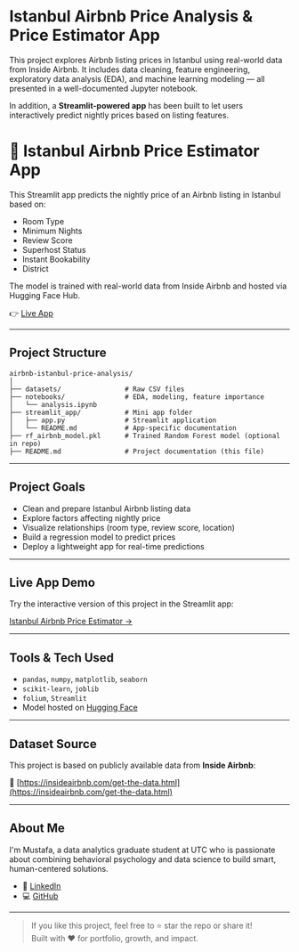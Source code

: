 # Istanbul Airbnb Price Analysis & Price Estimator App

This project explores Airbnb listing prices in Istanbul using real-world data from Inside Airbnb. It includes data cleaning, feature engineering, exploratory data analysis (EDA), and machine learning modeling — all presented in a well-documented Jupyter notebook.  

In addition, a **Streamlit-powered app** has been built to let users interactively predict nightly prices based on listing features.

# 🏡 Istanbul Airbnb Price Estimator App

This Streamlit app predicts the nightly price of an Airbnb listing in Istanbul based on:

- Room Type
- Minimum Nights
- Review Score
- Superhost Status
- Instant Bookability
- District

The model is trained with real-world data from Inside Airbnb and hosted via Hugging Face Hub.

👉 [Live App]([https://airbnb-istanbul-price.streamlit.app/])

---

## Project Structure

```
airbnb-istanbul-price-analysis/
│
├── datasets/                # Raw CSV files
├── notebooks/               # EDA, modeling, feature importance
│   └── analysis.ipynb
├── streamlit_app/           # Mini app folder
│   ├── app.py               # Streamlit application
│   └── README.md            # App-specific documentation
├── rf_airbnb_model.pkl      # Trained Random Forest model (optional in repo)
├── README.md                # Project documentation (this file)
```

---

## Project Goals

- Clean and prepare Istanbul Airbnb listing data
- Explore factors affecting nightly price
- Visualize relationships (room type, review score, location)
- Build a regression model to predict prices
- Deploy a lightweight app for real-time predictions

---

## Live App Demo

Try the interactive version of this project in the Streamlit app:

[Istanbul Airbnb Price Estimator →](./streamlit_app/README.md)

---

## Tools & Tech Used

- `pandas`, `numpy`, `matplotlib`, `seaborn`
- `scikit-learn`, `joblib`
- `folium`, `Streamlit`
- Model hosted on [Hugging Face](https://huggingface.co/mnalbantli/airbnb-istanbul-model)

---

## Dataset Source

This project is based on publicly available data from **Inside Airbnb**:

🔗 [https://insideairbnb.com/get-the-data.html](https://insideairbnb.com/get-the-data.html)

---

## About Me

I'm Mustafa, a data analytics graduate student at UTC who is passionate about combining behavioral psychology and data science to build smart, human-centered solutions.  

- 🔗 [LinkedIn](https://www.linkedin.com/in/YOUR-LINKEDIN-USERNAME)
- 💻 [GitHub](https://github.com/YOUR-GITHUB-USERNAME)

---

> If you like this project, feel free to ⭐ star the repo or share it!  
> Built with ❤️ for portfolio, growth, and impact.
